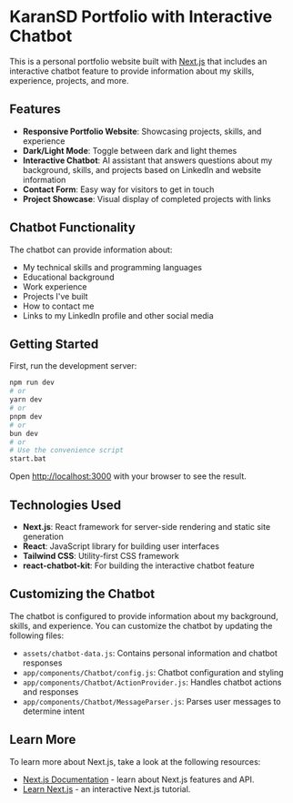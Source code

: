 # KaranSD Portfolio with Interactive Chatbot

This is a personal portfolio website built with [Next.js](https://nextjs.org) that includes an interactive chatbot feature to provide information about my skills, experience, projects, and more.

## Features

- **Responsive Portfolio Website**: Showcasing projects, skills, and experience
- **Dark/Light Mode**: Toggle between dark and light themes
- **Interactive Chatbot**: AI assistant that answers questions about my background, skills, and projects based on LinkedIn and website information
- **Contact Form**: Easy way for visitors to get in touch
- **Project Showcase**: Visual display of completed projects with links

## Chatbot Functionality

The chatbot can provide information about:
- My technical skills and programming languages
- Educational background
- Work experience
- Projects I've built
- How to contact me
- Links to my LinkedIn profile and other social media

## Getting Started

First, run the development server:

```bash
npm run dev
# or
yarn dev
# or
pnpm dev
# or
bun dev
# or
# Use the convenience script
start.bat
```

Open [http://localhost:3000](http://localhost:3000) with your browser to see the result.

## Technologies Used

- **Next.js**: React framework for server-side rendering and static site generation
- **React**: JavaScript library for building user interfaces
- **Tailwind CSS**: Utility-first CSS framework
- **react-chatbot-kit**: For building the interactive chatbot feature

## Customizing the Chatbot

The chatbot is configured to provide information about my background, skills, and experience. You can customize the chatbot by updating the following files:

- `assets/chatbot-data.js`: Contains personal information and chatbot responses
- `app/components/Chatbot/config.js`: Chatbot configuration and styling
- `app/components/Chatbot/ActionProvider.js`: Handles chatbot actions and responses
- `app/components/Chatbot/MessageParser.js`: Parses user messages to determine intent

## Learn More

To learn more about Next.js, take a look at the following resources:

- [Next.js Documentation](https://nextjs.org/docs) - learn about Next.js features and API.
- [Learn Next.js](https://nextjs.org/learn) - an interactive Next.js tutorial.

